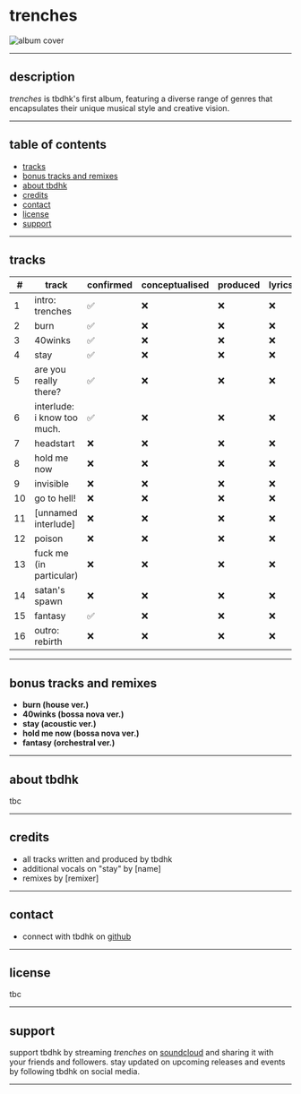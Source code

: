 # trenches

![album cover](album_cover.jpg)

---

## description

*trenches* is tbdhk's first album, featuring a diverse range of genres that encapsulates their unique musical style and creative vision.

---

## table of contents

- [tracks](#tracks)
- [bonus tracks and remixes](#bonus-tracks-and-remixes)
- [about tbdhk](#about-tbdhk)
- [credits](#credits)
- [contact](#contact)
- [license](#license)
- [support](#support)

---

## tracks

| # | track                   | confirmed | conceptualised | produced | lyrics | recorded | mastered | completed |
|---|-------------------------|-----------|----------------|----------|--------|----------|----------|-----------|
| 1 | intro: trenches        | ✅        | ❌             | ❌       | ❌     | ❌       | ❌       | ❌        |
| 2 | burn                   | ✅        | ❌             | ❌       | ❌     | ❌       | ❌       | ❌        |
| 3 | 40winks                | ✅        | ❌             | ❌       | ❌     | ❌       | ❌       | ❌        |
| 4 | stay                   | ✅        | ❌             | ❌       | ❌     | ❌       | ❌       | ❌        |
| 5 | are you really there?  | ✅        | ❌             | ❌       | ❌     | ❌       | ❌       | ❌        |
| 6 | interlude: i know too much. | ✅ | ❌             | ❌       | ❌     | ❌       | ❌       | ❌        |
| 7 | headstart              | ❌        | ❌             | ❌       | ❌     | ❌       | ❌       | ❌        |
| 8 | hold me now            | ❌        | ❌             | ❌       | ❌     | ❌       | ❌       | ❌        |
| 9 | invisible              | ❌        | ❌             | ❌       | ❌     | ❌       | ❌       | ❌        |
| 10| go to hell!            | ❌        | ❌             | ❌       | ❌     | ❌       | ❌       | ❌        |
| 11| [unnamed interlude]    | ❌        | ❌             | ❌       | ❌     | ❌       | ❌       | ❌        |
| 12| poison                 | ❌        | ❌             | ❌       | ❌     | ❌       | ❌       | ❌        |
| 13| fuck me (in particular)| ❌       | ❌             | ❌       | ❌     | ❌       | ❌       | ❌        |
| 14| satan's spawn          | ❌        | ❌             | ❌       | ❌     | ❌       | ❌       | ❌        |
| 15| fantasy                | ✅        | ❌             | ❌       | ❌     | ❌       | ❌       | ❌        |
| 16| outro: rebirth         | ❌        | ❌             | ❌       | ❌     | ❌       | ❌       | ❌        |

---

## bonus tracks and remixes

- **burn (house ver.)**
- **40winks (bossa nova ver.)**
- **stay (acoustic ver.)**
- **hold me now (bossa nova ver.)**
- **fantasy (orchestral ver.)**

---

## about tbdhk

tbc

---

## credits

- all tracks written and produced by tbdhk
- additional vocals on "stay" by [name]
- remixes by [remixer]

---

## contact

- connect with tbdhk on [github](https://github.com/tb-dhk)

---

## license

tbc

---

## support

support tbdhk by streaming *trenches* on [soundcloud](https://soundcloud.com/tbdhk/sets/drafts-in-the-trenches) and sharing it with your friends and followers. stay updated on upcoming releases and events by following tbdhk on social media.

---
